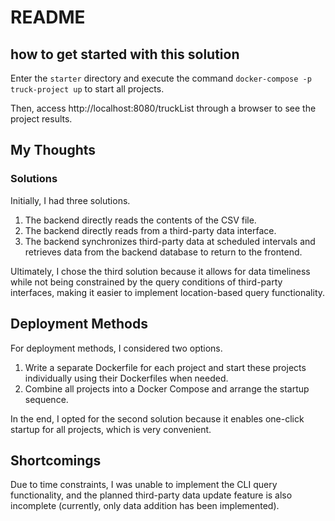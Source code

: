 # README

## how to get started with this solution

Enter the `starter` directory and execute the command `docker-compose -p truck-project up` to start all projects.

Then, access http://localhost:8080/truckList through a browser to see the project results.

## My Thoughts

### Solutions

Initially, I had three solutions.

1. The backend directly reads the contents of the CSV file.
2. The backend directly reads from a third-party data interface.
3. The backend synchronizes third-party data at scheduled intervals and retrieves data from the backend database to
   return
   to the frontend.

Ultimately, I chose the third solution because it allows for data timeliness while not being constrained by the query
conditions of third-party interfaces, making it easier to implement location-based query functionality.

## Deployment Methods

For deployment methods, I considered two options.

1. Write a separate Dockerfile for each project and start these projects individually using their Dockerfiles when
   needed.
2. Combine all projects into a Docker Compose and arrange the startup sequence.

In the end, I opted for the second solution because it enables one-click startup for all projects, which is very
convenient.

## Shortcomings

Due to time constraints, I was unable to implement the CLI query functionality, and the planned third-party data update
feature is also incomplete (currently, only data addition has been implemented).